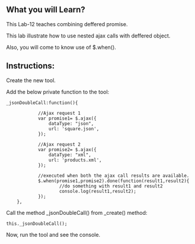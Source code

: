 ## What you will Learn?

This Lab-12 teaches combining deffered promise.

This lab illustrate how to use nested ajax calls with deffered object.

Also, you will come to know use of $.when().

## Instructions:

 Create the new tool.

 Add the below private function to the tool:

  	_jsonDoubleCall:function(){

  				//Ajax request 1
                var promise1= $.ajax({
                    dataType: "json",
                    url: 'square.json',
                });

                //Ajax request 2
                var promise2= $.ajax({
                    dataType: "xml",
                    url: 'products.xml',
                });

                //executed when both the ajax call results are available.
                $.when(promise1,promise2).done(function(result1,result2){
                		//do something with result1 and result2
                        console.log(result1,result2);
                });
        },

Call the method _jsonDoubleCall() from _create() method:

  	this._jsonDoubleCall();

Now, run the tool and see the console.



 

